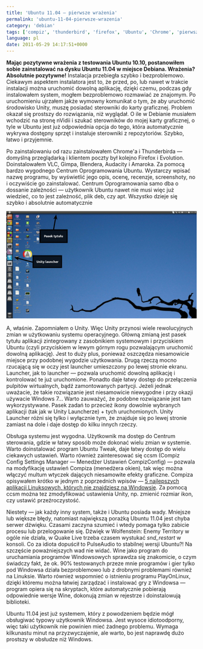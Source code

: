 ```yaml
---
title: 'Ubuntu 11.04 — pierwsze wrażenia'
permalink: 'ubuntu-11-04-pierwsze-wrazenia'
category: 'debian'
tags: ['compiz', 'thunderbird', 'firefox', 'Ubuntu', 'Chrome', 'pierwsze wrażenia', 'Evolution', 'Centrum Oprogramowania', 'PulseAudio', 'Unity', 'Pierwsze kroki']
language: pl
date: 2011-05-29 14:17:51+0000
---
```


**Mając pozytywne wrażenia z testowania Ubuntu 10.10, postanowiłem sobie zainstalować na dysku Ubuntu 11.04 w miejsce Debiana. Wrażenia? Absolutnie pozytywne!** Instalacja przebiegła szybko i bezproblemowo. Ciekawym aspektem instalatora jest to, że przed, po, lub nawet w trakcie instalacji można uruchomić dowolną aplikację, dzięki czemu, podczas gdy instalowałem system, mogłem bezproblemowo rozmawiać ze znajomym. Po uruchomieniu ujrzałem jakże wymowny komunikat o tym, że aby uruchomić środowisko Unity, muszę posiadać sterowniki do karty graficznej. Problem okazał się prostszy do rozwiązania, niż wyglądał. O ile w Debianie musiałem wchodzić na stronę nVidii i szukać sterowników do mojej karty graficznej, o tyle w Ubuntu jest już odpowiednia opcja do tego, która automatycznie wykrywa dostępny sprzęt i instaluje sterowniki z repozytoriów. Szybko, łatwo i przyjemnie.

Po zainstalowaniu od razu zainstalowałem Chrome'a i Thunderbirda — domyślną przeglądarką i klientem poczty był kolejno Firefox i Evolution. Doinstalowałem VLC, Gimpa, Blendera, Audacity i Amaroka. Za pomocą bardzo wygodnego Centrum Oprogramowania Ubuntu. Wystarczy wpisać nazwę programu, by wyświetlić jego opis, ocenę, recenzje, screenshoty, no i oczywiście go zainstalować. Centrum Oprogramowania samo dba o dossanie zależności — użytkownik Ubuntu nawet nie musi więc już wiedzieć, co to jest zależność, plik deb, czy apt. Wszystko dzieje się szybko i absolutnie automatycznie

[![Screen Unity](/static/images/blog/2011-05-29-pl-ubuntu-11-04-pierwsze-wrazenia-unity_screen.jpg)](/static/images/blog/2011-05-29-pl-ubuntu-11-04-pierwsze-wrazenia-unity_screen.jpg)

A, właśnie. Zapomniałem o Unity. Więc Unity przynosi wiele rewolucyjnych zmian w użytkowaniu systemu operacyjnego. Główną zmianą jest pasek tytułu aplikacji zintegrowany z zasobnikiem systemowym i przyciskiem Ubuntu (czyli przyciskiem w lewym górnym rogu pozwalającym uruchomić dowolną aplikację). Jest to duży plus, ponieważ oszczędza niesamowicie miejsce przy podobnej wygodzie użytkowania. Drugą rzeczą mocno rzucającą się w oczy jest launcher umieszczony po lewej stronie ekranu. Launcher, jak to launcher — pozwala uruchomić dowolną aplikację i kontrolować te już uruchomione. Ponadto daje łatwy dostęp do przełączenia pulpitów wirtualnych, bądź zamontowanych partycji. Jeżeli jednak uważacie, że takie rozwiązanie jest niesamowicie niewygodne i przy okazji używacie Windows 7... Warto zauważyć, że podobne rozwiązanie jest tam wykorzystywane. Pasek zadań to przecież ikony dowolnie wybranych aplikacji (tak jak w Unity Launcherze) + tych uruchomionych. Unity Launcher różni się tylko i wyłącznie tym, że znajduje się po lewej stronie zamiast na dole i daje dostęp do kilku innych rzeczy.

Obsługa systemu jest wygodna. Użytkownik ma dostęp do Centrum sterowania, gdzie w łatwy sposób może dokonać wielu zmian w systemie. Warto doinstalować program Ubuntu Tweak, daje łatwy dostęp do wielu ciekawych ustawień. Warto również zainteresować się ccsm (Compiz Config Settings Manager — Menedżer Ustawień CompizConfig) — pozwala na modyfikację ustawień Compiza (menedżera okien), tak więc można włączyć multum wtyczek dających niesamowite efekty graficzne. Compiza opisywałem krótko w jednym z poprzednich wpisów — [5 najlepszych aplikacji Linuksowych, których nie znajdziesz na Windowsie](/blog/5-najlepszych-aplikacji-linuksowych-ktorych-nie-znajdziesz-na-windowsie/). Za pomocą ccsm można tez zmodyfikować ustawienia Unity, np. zmienić rozmiar ikon, czy ustawić przeźroczystość.

Niestety — jak każdy inny system, także i Ubuntu posiada wady. Mniejsze lub większe błędy, natomiast największą porażką Ubuntu 11.04 jest chyba serwer dźwięku. Czasami zaczyna szumieć i wtedy pomaga tylko zabicie procesu lub przelogowanie się. Dźwięk w Wolfenstein: Enemy Territory w ogóle nie działa, w Quake Live trzeba czasem wystukać *snd_restart* w konsoli. Co za idiota dopuścił to PulseAudio to stabilnej wersji Ubuntu?! Na szczęście poważniejszych wad nie widać. Wine jako program do uruchamiania programów Windowsowych sprawdza się znakomicie, o czym świadczy fakt, że ok. 90% testowanych przeze mnie programów i gier tylko pod Windowsa działa bezproblemowo lub z drobnymi problemami również na Linuksie. Warto również wspomnieć o istnieniu programu PlayOnLinux, dzięki któremu można łatwiej zarządzać i instalować gry z Windowsa — program opiera się na skryptach, które automatycznie pobierają odpowiednie wersje Wine, dokonują zmian w rejestrze i doinstalowują biblioteki.

Ubuntu 11.04 jest już systemem, który z powodzeniem będzie mógł obsługiwać typowy użytkownik Windowsa. Jest wysoce idiotoodporny, więc taki użytkownik nie powinien mieć żadnego problemu. Wymaga kilkunastu minut na przyzwyczajenie, ale warto, bo jest naprawdę dużo prostszy w obsłudze niż Windows.
